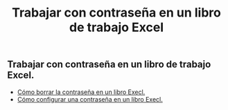 ﻿---
title: Trabajar con contraseña en un libro de trabajo Excel
second_title: Aspose.Cells Cloud Documen
linktitle: Contraseña
type: docs
url: /es/workbook/password/
keywords: Working with password an Excel workbook
description: Aspose.Cells Cloud REST API admite trabajar con contraseña en un libro de trabajo Excel. SDK admite tipos de lenguajes de desarrollo. Incluyen Android, C#, Go, Java, NodeJS, Perl, PHP, Python, Ruby y Swift.
weight: 100
kwords: Excel, Office Cloud, REST API, Hoja de cálculo, PDF, CSV, Json, Markdwon, Trabajar con contraseña en un libro de trabajo Excel
---
## Trabajar con contraseña en un libro de trabajo Excel.

- [Cómo borrar la contraseña en un libro Execl.](/cells/es/workbook/password/clear/)
- [Cómo configurar una contraseña en un libro Execl.](/cells/es//workbook/password/modify/)
